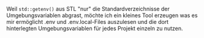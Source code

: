 Weil `std::getenv()` aus STL "nur" die Standardverzeichnisse der Umgebungsvariablen abgrast, möchte ich ein kleines Tool erzeugen was es mir ermöglicht
.env und .env.local-Files auszulesen und die dort hinterlegten Umgebungsvariablen für jedes Projekt einzeln zu nutzen.
